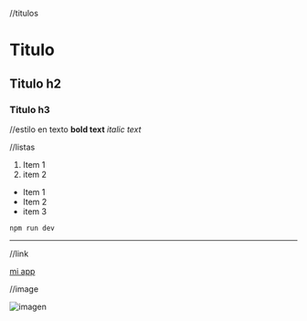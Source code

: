 //titulos


# Titulo
## Titulo h2
### Titulo h3

//estilo en texto
**bold text**
*italic text*

//listas

1. Item 1
2. item 2

- Item 1
- Item 2
- item 3

`npm run dev`

------------------------

//link

[mi app](https://www.miapp.com)

//image

![imagen](image.jpg)